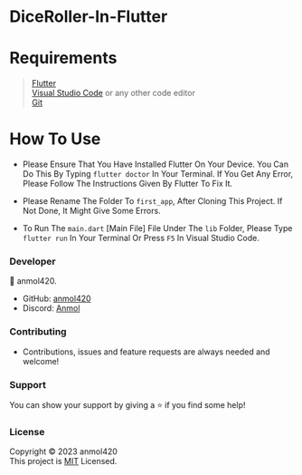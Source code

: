 # DiceRoller-In-Flutter

<h1>Requirements</h1>

>[Flutter](https://docs.flutter.dev/) <br>
[Visual Studio Code](https://code.visualstudio.com/) or any other code editor <br>
[Git](https://git-scm.com/downloads)

<h1>How To Use</h1>

- Please Ensure That You Have Installed Flutter On Your Device. You Can Do This By Typing `flutter doctor` In Your Terminal. If You Get Any Error, Please Follow The Instructions Given By Flutter To Fix It.

- Please Rename The Folder To `first_app`, After Cloning This Project. If Not Done, It Might Give Some Errors.

- To Run The `main.dart` [Main File] File Under The `lib` Folder, Please Type `flutter run` In Your Terminal Or Press `F5` In Visual Studio Code.


<h3>Developer</h3>

👤 anmol420.
- GitHub: [anmol420](https://www.github.com/anmol420)
- Discord: [Anmol](https://www.discord.com/users/875986400649052191)

<h3>Contributing</h3>

- Contributions, issues and feature requests are always needed and welcome!

<h3>Support</h3>

You can show your support by giving a ⭐ if you find some help!

<h3>License</h3>

Copyright © 2023 anmol420<br>
This project is [MIT](https://en.wikipedia.org/wiki/MIT_License) Licensed.
